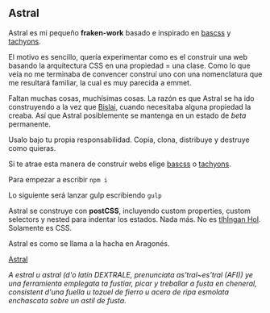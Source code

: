 ## Astral

Astral es mi pequeño **fraken-work** basado e inspirado en [bascss](http://basscss.com) y [tachyons](http://tachyons.io).

El motivo es sencillo, quería experimentar como es el construir una web basando la arquitectura CSS en una propiedad = una clase. Como lo que veía no me terminaba de convencer construí uno con una nomenclatura que me resultará familiar, la cual es muy parecida a emmet.

Faltan muchas cosas, muchísimas cosas. La razón es que Astral se ha ido construyendo a la vez que [Bislai](http://bislai.co), cuando necesitaba alguna propiedad la creaba. Así que Astral posiblemente se mantenga en un estado de *beta* permanente.

Usalo bajo tu propia responsabilidad. Copia, clona, distribuye y destruye como quieras.

Si te atrae esta manera de construir webs elige [bascss](http://basscss.com) o [tachyons](http://tachyons.io).

Para empezar a escribir ```npm i```

Lo siguiente será lanzar gulp escribiendo ```gulp```

Astral se construye con **postCSS**, incluyendo custom properties, custom selectors y nested para indentar los estados. Nada más. No es [tlhİngan Hol](Idioma_klingon). Solamente es CSS.

Astral es como se llama a la hacha en Aragonés.

[Astral](https://an.wikipedia.org/wiki/Estral)

*A estral u astral (d'o latín DEXTRALE, prenunciata as'tɾal~es'tɾal (AFI)) ye una ferramienta emplegata ta fustiar, picar y treballar a fusta en cheneral, consistent d'una fuella u tozuel de fierro u acero de ripa esmolata enchascata sobre un astil de fusta.*
